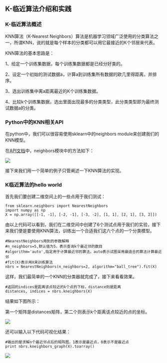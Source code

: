 ## K-临近算法介绍和实践 #

### K-临近算法概述 ##

KNN算法（K-Nearest Neighbors）算法是机器学习领域广泛使用的分类算法之一，所谓KNN，说的就是每个样本的分类都可以用它最接近的K个邻居来代表。

KNN算法的基本思路是：

1、给定一个训练集数据，每个训练集数据都是已经分好类的。

2、设定一个初始的测试数据a，计算a到训练集所有数据的欧几里得距离，并排序。                       

3、选出训练集中离a距离最近的K个训练集数据。

4、比较k个训练集数据，选出里面出现最多的分类类型，此分类类型即为最终测试数据a的分类。

### Python中的KNN相关API ###

在python中，我们可以很容易使用sklearn中的neighbors module来创建我们的KNN模型。

在[API文档](http://scikit-learn.org/dev/modules/classes.html#module-sklearn.neighbors)中，neighbors模块中的方法如下：

![](https://i.imgur.com/lOgDwAM.png)

接下来我们用一个简单的例子只管阐述一下KNN算法的实现。

### K临近算法的hello world ###

首先我们要创建二维空间上的一些点用于我们测试：

	from sklearn.neighbors import NearestNeighbors
	import numpy as np
	X = np.array([[-1, -1], [-2, -1], [-3, -2], [1, 1], [2, 1], [3, 2]])

由以上代码可以看到，我们在二维空间中创建了6个测试点用于我们的实验，接下来我们便是要使用KNN算法，训练出一个合适我们这六个点的一个分类模型。

	#NearestNeighbors用到的参数解释 
	#n_neighbors=5,默认值为5，表示查询k个最近邻的数目 
	#algorithm='auto',指定用于计算最近邻的算法，auto表示试图采用最适合的算法计算最近邻 
	#fit(X)表示用X来训练算法 
	nbrs = NearestNeighbors(n_neighbors=2, algorithm="ball_tree").fit(X) 

这样，我们最简单的一个KNN的分类器就完成了，接下来看看效果。

	#返回的indices是距离该点较近的k个点的下标，distance则是距离
	distances, indices = nbrs.kneighbors(X)

结果如下图所示：

第一个矩阵是distances矩阵，第二个则表示k个距离该点较近的点的坐标。

![](https://i.imgur.com/EVv3ThI.png)  

还可以输入以下代码可视化结果：

	#输出的是求解n个最近邻点后的矩阵图，1表示是最近点，0表示不是最近点  
	print nbrs.kneighbors_graph(X).toarray() 

![](https://i.imgur.com/P7dzZsc.png)

	